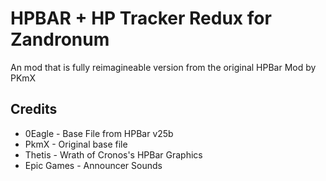 # HPBAR + HP Tracker Redux for Zandronum

An mod that is fully reimagineable version from the original HPBar Mod by PKmX

## Credits

- 0Eagle - Base File from HPBar v25b
- PkmX - Original base file
- Thetis - Wrath of Cronos's HPBar Graphics
- Epic Games - Announcer Sounds

